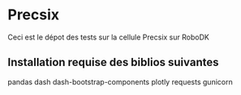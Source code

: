 # Precsix

Ceci est le dépot des tests sur la cellule Precsix sur RoboDK

## Installation requise des biblios suivantes
pandas
dash
dash-bootstrap-components
plotly
requests
gunicorn
